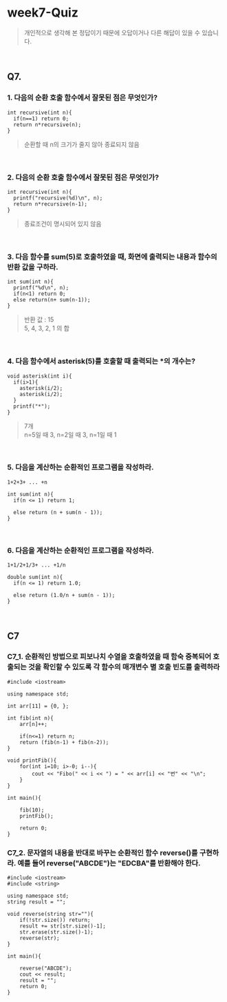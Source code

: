# week7-Quiz
> 개인적으로 생각해 본 정답이기 때문에 오답이거나 다른 해답이 있을 수 있습니다. <br/>

<br/>

## Q7.
### 1. 다음의 순환 호출 함수에서 잘못된 점은 무엇인가? 
```
int recursive(int n){
  if(n==1) return 0;
  return n*recursive(n);
}
```
> 순환할 때 n의 크기가 줄지 않아 종료되지 않음

<br/>

### 2. 다음의 순환 호출 함수에서 잘못된 점은 무엇인가? 
```
int recursive(int n){
  printf("recursive(%d)\n", n);
  return n*recursive(n-1);
}
```
> 종료조건이 명시되어 있지 않음

<br/>

### 3. 다음 함수를 sum(5)로 호출하였을 때, 화면에 출력되는 내용과 함수의 반환 값을 구하라.
```
int sum(int n){
  printf("%d\n", n);
  if(n<1) return 0;
  else return(n+ sum(n-1));
}
```
> 반환 값 : 15<br/>
> 5, 4, 3, 2, 1 의 합

<br/>

### 4. 다음 함수에서 asterisk(5)를 호출할 때 출력되는 *의 개수는?

```
void asterisk(int i){
  if(i>1){
    asterisk(i/2);
    asterisk(i/2);
  }
  printf("*");
}
```
> 7개<br/>
> n=5일 때 3, n=2일 때 3, n=1일 때 1 

<br/>

### 5. 다음을 계산하는 순환적인 프로그램을 작성하라.
`1+2+3+ ... +n`

```
int sum(int n){
  if(n <= 1) return 1;
  
  else return (n + sum(n - 1));
}
```

<br/>

### 6. 다음을 계산하는 순환적인 프로그램을 작성하라.
`1+1/2+1/3+ ... +1/n`

```
double sum(int n){
  if(n <= 1) return 1.0;
  
  else return (1.0/n + sum(n - 1));
}
```


<br/>

## C7
### C7_1. 순환적인 방법으로 피보나치 수열을 호출하였을 때 함숙 중복되어 호출되는 것을 확인할 수 있도록 각 함수의 매개변수 별 호출 빈도를 출력하라
```
#include <iostream>

using namespace std;

int arr[11] = {0, };

int fib(int n){
    arr[n]++;
    
    if(n<=1) return n;
    return (fib(n-1) + fib(n-2));
}

void printFib(){
    for(int i=10; i>-0; i--){
        cout << "Fibo(" << i << ") = " << arr[i] << "번" << "\n";
    }
}

int main(){
    
    fib(10);
    printFib();
    
    return 0;
}
```

### C7_2. 문자열의 내용을 반대로 바꾸는 순환적인 함수 reverse()를 구현하라. 예를 들어 reverse("ABCDE")는 "EDCBA"를 반환해야 한다.
  
```
#include <iostream>
#include <string>

using namespace std;
string result = "";

void reverse(string str=""){
    if(!str.size()) return;
    result += str[str.size()-1];
    str.erase(str.size()-1);
    reverse(str);
}

int main(){
    
    reverse("ABCDE");
    cout << result;
    result = "";
    return 0;
}
```
